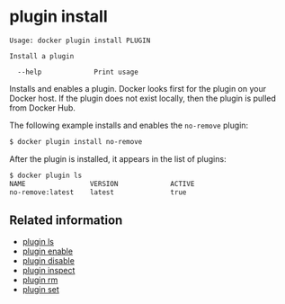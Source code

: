 <!--[metadata]>
+++
title = "plugin install"
description = "the plugin install command description and usage"
keywords = ["plugin, install"]
[menu.main]
parent = "smn_cli"
+++
<![end-metadata]-->

# plugin install

    Usage: docker plugin install PLUGIN

    Install a plugin

      --help             Print usage

Installs and enables a plugin. Docker looks first for the plugin on your Docker
host. If the plugin does not exist locally, then the plugin is pulled from
Docker Hub.


The following example installs and enables the `no-remove` plugin:

```bash
$ docker plugin install no-remove
```

After the plugin is installed, it appears in the list of plugins:

```bash
$ docker plugin ls
NAME                VERSION             ACTIVE
no-remove:latest    latest              true
```

## Related information

* [plugin ls](plugin_ls.md)
* [plugin enable](plugin_enable.md)
* [plugin disable](plugin_disable.md)
* [plugin inspect](plugin_inspect.md)
* [plugin rm](plugin_rm.md)
* [plugin set](plugin_set.md)
